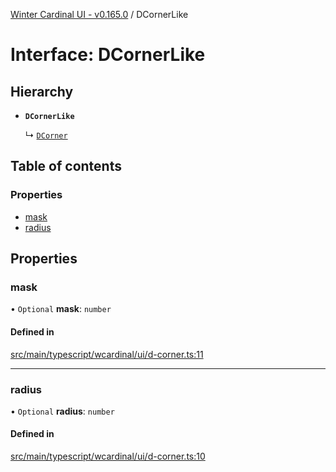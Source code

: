 [Winter Cardinal UI - v0.165.0](../index.md) / DCornerLike

# Interface: DCornerLike

## Hierarchy

- **`DCornerLike`**

  ↳ [`DCorner`](DCorner.md)

## Table of contents

### Properties

- [mask](DCornerLike.md#mask)
- [radius](DCornerLike.md#radius)

## Properties

### mask

• `Optional` **mask**: `number`

#### Defined in

[src/main/typescript/wcardinal/ui/d-corner.ts:11](https://github.com/winter-cardinal/winter-cardinal-ui/blob/v0.165.0/src/main/typescript/wcardinal/ui/d-corner.ts#L11)

___

### radius

• `Optional` **radius**: `number`

#### Defined in

[src/main/typescript/wcardinal/ui/d-corner.ts:10](https://github.com/winter-cardinal/winter-cardinal-ui/blob/v0.165.0/src/main/typescript/wcardinal/ui/d-corner.ts#L10)

